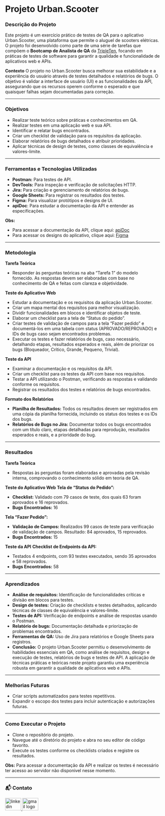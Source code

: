 # Projeto Urban.Scooter


### Descrição do Projeto
Este projeto é um exercício prático de testes de QA para o aplicativo Urban.Scooter, uma plataforma que permite o aluguel de scooters elétricas. O projeto foi desenvolvido como parte de uma série de tarefas que compõem o **Bootcamp de Analista de QA** da [TripleTen](https://tripleten.com/pt-bra/qa/meet/), focando em práticas de testes de software para garantir a qualidade e funcionalidade de aplicativos web e APIs.

**Contexto**
 O projeto no Urban.Scooter busca melhorar sua estabilidade e a experiência do usuário através de testes detalhados e relatórios de bugs. O objetivo é validar a interface de usuário (UI) e as funcionalidades da API, assegurando que os recursos operem conforme o esperado e que quaisquer falhas sejam documentadas para correção.

---

### Objetivos

- Realizar teste teórico sobre práticas e conhecimentos em QA.
- Realizar testes em uma aplicação web e sua API.
- Identificar e relatar bugs encontrados.
- Criar um checklist de validação para os requisitos da aplicação.
- Elaborar relatórios de bugs detalhados e atribuir prioridades.
- Aplicar técnicas de design de testes, como classes de equivalência e valores-limite.

---
### Ferramentas e Tecnologias Utilizadas

- **Postman:** Para testes de API.
- **DevTools:** Para inspeção e verificação de solicitações HTTP.
- **Jira:** Para criação e gerenciamento de relatórios de bugs.
- **Google Sheets:** Para registrar os resultados dos testes.
- **Figma:** Para visualizar protótipos e designs de UI.
- **apiDoc**: Para estudar a documentação da API e entender as especificações.
  
**Obs:** 
- Para acessar a documentação da API, clique aqui: [apiDoc](https://cnt-8fe02d10-05e1-4669-8766-872a380b13f7.containerhub.tripleten-services.com/docs/pt/)
- Para acessar os designs do aplicativo, clique aqui: [Figma](https://www.figma.com/design/X7gkPXl21HEdvPJr29m53v/Urban-Scooter-WEB-pt-br?node-id=0-1&node-type=canvas&t=oEvq7WdXSdDYAhRm-0)

---
### Metodologia

**Tarefa Teórica**

- Responder às perguntas teóricas na aba “Tarefa 1” do modelo fornecido. As respostas devem ser elaboradas com base no conhecimento de QA e feitas com clareza e objetividade.

**Teste do Aplicativo Web**

- Estudar a documentação e os requisitos da aplicação Urban.Scooter.
- Criar um mapa mental dos requisitos para melhor visualização.
- Dividir funcionalidades em blocos e identificar objetos de teste.
- Elaborar um checklist para a tela de “Status do pedido”.
- Criar testes de validação de campos para a tela “Fazer pedido” e documentá-los em uma tabela com status (APROVADO/REPROVADO) e IDs de bugs caso sejam encontrados problemas.
- Executar os testes e fazer relatórios de bugs, caso necessário, detalhando etapas, resultados esperados e reais, além de priorizar os bugs (Bloqueador, Crítico, Grande, Pequeno, Trivial).

**Teste da API**

- Examinar a documentação e os requisitos da API.
- Criar um checklist para os testes da API com base nos requisitos.
- Testar a API utilizando o Postman, verificando as respostas e validando conforme os requisitos.
- Registrar os resultados dos testes e relatórios de bugs encontrados.

**Formato dos Relatórios**

- **Planilha de Resultados:** Todos os resultados devem ser registrados em uma cópia da planilha fornecida, incluindo os status dos testes e os IDs dos bugs.
- **Relatórios de Bugs no Jira:** Documentar todos os bugs encontrados com um título claro, etapas detalhadas para reprodução, resultados esperados e reais, e a prioridade do bug.

---
### Resultados

**Tarefa Teórica**

- Respostas às perguntas foram elaboradas e aprovadas pela revisão interna, comprovando o conhecimento sólido em teoria de QA.

**Teste do Aplicativo Web**
  **Tela de “Status do Pedido”:**
  - **Checklist:** Validado com 79 casos de teste, dos quais 63 foram aprovados e 16 reprovados.
  - **Bugs Encontrados:** 16

  **Tela “Fazer Pedido”:**
  - **Validação de Campos:** Realizados 99 casos de teste para verificação de validação de campos. Resultado: 84 aprovados, 15 reprovados.
  - **Bugs Encontrados:** 15

**Teste da API**
  **Checklist de Endpoints da API:**
  - Testados 4 endpoints, com 93 testes executados, sendo 35 aprovados e 58 reprovados.
  - **Bugs Encontrados:** 58

---
### Aprendizados

- **Análise de requisitos:** Identificação de funcionalidades críticas e divisão em blocos para testes.
- **Design de testes:** Criação de checklists e testes detalhados, aplicando técnicas de classes de equivalência e valores-limite.
- **Testes de API:** Verificação de endpoints e análise de respostas usando o Postman.
- **Relatório de bugs:** Documentação detalhada e priorização de problemas encontrados.
- **Ferramentas de QA:** Uso de Jira para relatórios e Google Sheets para registros.
- **Conclusão:** O projeto Urban.Scooter permitiu o desenvolvimento de habilidades essenciais em QA, como análise de requisitos, design e execução de testes, relatórios de bugs e testes de API. A aplicação de técnicas práticas e teóricas neste projeto garantiu uma experiência robusta em garantir a qualidade de aplicativos web e APIs.

---
### Melhorias Futuras

- Criar scripts automatizados para testes repetitivos.
- Expandir o escopo dos testes para incluir autenticação e autorizações futuras.

---
### Como Executar o Projeto

- Clone o repositório do projeto.
- Navegue até o diretório do projeto e abra no seu editor de código favorito.
- Execute os testes conforme os checklists criados e registre os resultados. 

**Obs:** Para acessar a documentação da API e realizar os testes é necessário ter acesso ao servidor não disponivel nesse momento.

---
### 📬 Contato

<div align="left">
  <a href="https://www.linkedin.com/in/bruno-souza-14b11916a/" target="_blank">
    <img src="https://raw.githubusercontent.com/maurodesouza/profile-readme-generator/master/src/assets/icons/social/linkedin/default.svg" width="52" height="40" alt="linkedin logo"  />
  </a>
  <a href="bhenriquealves520@gmail.com" target="_blank">
    <img src="https://raw.githubusercontent.com/maurodesouza/profile-readme-generator/master/src/assets/icons/social/gmail/default.svg" width="52" height="40" alt="gmail logo"  />
  </a>
</div>

###